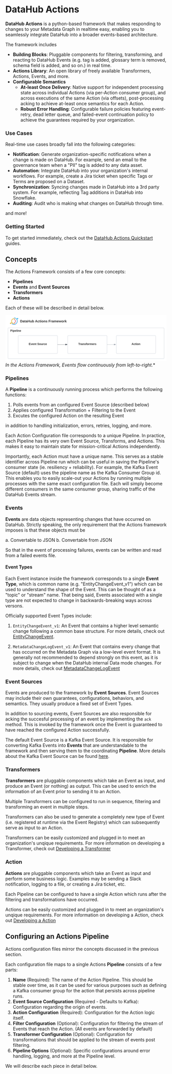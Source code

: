 # DataHub Actions

**DataHub Actions** is a python-based framework that makes responding to changes to your Metadata Graph in
realtime easy, enabling you to seamlessly integrate DataHub into a broader events-based architecture.

The framework includes

- **Building Blocks**: Pluggable components for filtering, transforming, and reacting to DataHub Events (e.g. tag is added, glossary term is removed, schema field is added, and so on.) in real time.
- **Actions Library**: An open library of freely available Transformers, Actions, Events, and more.
- **Configurable Semantics** 
    - **At-least Once Delivery**: Native support for independent processing state across individual Actions (via per-Action consumer group),
      and across executions of the same Action (via offsets), post-processing acking to achieve at-least once semantics for each Action.
    - **Robust Error Handling**: Configurable failure policies featuring event-retry, dead letter queue, and failed-event continuation policy
      to achieve the guarantees required by your organization.
  

### Use Cases

Real-time use cases broadly fall into the following categories:

- **Notification**: Generate organization-specific notifications when a change is made on DataHub. For example, send an email to the governance team when a "PII" tag is added to any data asset.
- **Automation**: Integrate DataHub into your organization's internal workflows. For example, create a Jira ticket when specific Tags or Terms are proposed on a Dataset.
- **Synchronization**: Syncing changes made in DataHub into a 3rd party system. For example, reflecting Tag additions in DataHub into Snowflake.
- **Auditing**: Audit who is making what changes on DataHub through time. 

and more!

### Getting Started

To get started immediately, check out the [DataHub Actions Quickstart](./quickstart.md) guides. 

## Concepts

The Actions Framework consists of a few core concepts:

- **Pipelines**
- **Events** and **Event Sources**
- **Transformers**
- **Actions**

Each of these will be described in detail below.

![](./imgs/actions.png)
*In the Actions Framework, Events flow continuously from left-to-right.** 

### Pipelines

A **Pipeline** is a continuously running process which performs the following functions:

1. Polls events from an configured Event Source (described below)
2. Applies configured Transformation + Filtering to the Event 
3. Excutes the configured Action on the resulting Event

in addition to handling initialization, errors, retries, logging, and more. 

Each Action Configuration file corresponds to a unique Pipeline. In practice,
each Pipeline has its very own Event Source, Transforms, and Actions. This makes it easy to maintain state for mission-critical Actions independently. 

Importantly, each Action must have a unique name. This serves as a stable identifier across Pipeline run which can be useful in saving the Pipeline's consumer state (ie. resiliency + reliability). For example, the Kafka Event Source (default) uses the pipeline name as the Kafka Consumer Group id. This enables you to easily scale-out your Actions by running multiple processes with the same exact configuration file. Each will simply become different consumers in the same consumer group, sharing traffic of the DataHub Events stream.

### Events

**Events** are data objects representing changes that have occurred on DataHub. Strictly speaking, the only requirement that the Actions framework imposes is that these objects must be 

a. Convertable to JSON
b. Convertable from JSON

So that in the event of processing failures, events can be written and read from a failed events file. 


#### Event Types

Each Event instance inside the framework corresponds to a single **Event Type**, which is common name (e.g. "EntityChangeEvent_v1") which can be used to understand the shape of the Event. This can be thought of as a "topic" or "stream" name. That being said, Events associated with a single type are not expected to change in backwards-breaking ways across versons.

Officially supported Event Types include:

1. `EntityChangeEvent_v1`: An Event that contains a higher level semantic change following a common base structure. For more details, check out [EntityChangeEvent](TODO). 

2. `MetadataChangeLogEvent_v1`: An Event that contains every change that has occurred on the Metadata Graph via a low-level event format. It is generally not recommended to depend strongly on this event, as it is subject to change when the DataHub internal Data mode changes. For more details, check out [MetadataChangeLogEvent]() 


### Event Sources

Events are produced to the framework by **Event Sources**. Event Sources may include their own guarantees, configurations, behaviors, and semantics. They usually produce a fixed set of Event Types. 

In addition to sourcing events, Event Sources are also responsible for acking the succesful processing of an event by implementing the `ack` method. This is invoked by the framework once the Event is guaranteed to have reached the configured Action successfully. 

The default Event Source is a Kafka Event Source. It is responsible for converting Kafka Events into **Events** that are understandable to the framework and then serving them to the coordinating **Pipeline**. More details about the Kafka Event Source can be found [here](TODO). 


### Transformers

**Transformers** are pluggable components which take an Event as input, and produce an Event (or nothing) as output. This can be used to enrich the information of an Event prior to sending it to an Action. 

Multiple Transformers can be configured to run in sequence, filtering and transforming an event in multiple steps.

Transformers can also be used to generate a completely new type of Event (i.e. registered at runtime via the Event Registry) which can subsequently serve as input to an Action. 

Transformers can be easily customized and plugged in to meet an organization's unqique requirements. For more information on developing a Transformer, check out [Developing a Transformer]('./guides/developing-a-transformer.md)


### Action

**Actions** are pluggable components which take an Event as input and perform some business logic. Examples may be sending a Slack notification, logging to a file,
or creating a Jira ticket, etc. 

Each Pipeline can be configured to have a single Action which runs after the filtering and transformations have occurred. 

Actions can be easily customized and plugged in to meet an organization's unqique requirements. For more information on developing a Action, check out [Developing a Action]('./guides/developing-an-action.md)


## Configuring an Actions Pipeline

Actions configuration files mirror the concepts discussed in the previous section.

Each configuration file maps to a single Actions **Pipeline** consists of a few parts:

1. **Name** (Required): The name of the Action Pipeline. This should be stable over time, as it can be used for various purposes
   such as defining a Kafka consumer group for the action that persists across pipeline runs. 
2. **Event Source Configuration** (Required - Defaults to Kafka): Configuration regarding the origin of events.
3. **Action Configuration** (Required): Configuration for the Action logic itself.
4. **Filter Configuration** (Optional): Configuration for filtering the stream of Events that reach the Action. (All events are forwarded by default)
5. **Transformer Configuration** (Optional): Configuration for transformations that should be applied to the stream of events post filtering.
6. **Pipeline Options** (Optional): Specific configurations around error handling, logging, and more at the Pipeline level.

We will describe each piece in detail below. 

